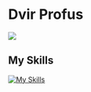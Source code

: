 # Dvir Profus
![](https://raw.githubusercontent.com/dvir2006/github-stats/master/generated/overview.svg#gh-dark-mode-only)
## My Skills
[![My Skills](https://skillicons.dev/icons?i=cpp,c,python,java,js,ts,npm,yarn,nodejs,express,react,css,firebase,materialui,html,git,gitlab,github,mongodb,androidstudio,sqlite,mysql&theme=dark)](https://skillicons.dev)
